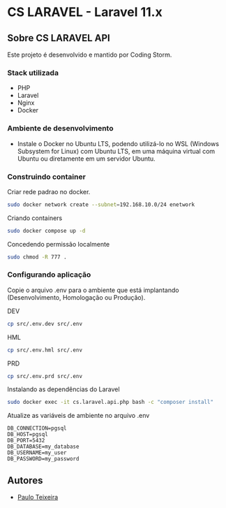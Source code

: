 # CS LARAVEL - Laravel 11.x #

## Sobre CS LARAVEL API

Este projeto é desenvolvido e mantido por Coding Storm.

### Stack utilizada

- PHP
- Laravel
- Nginx
- Docker

### Ambiente de desenvolvimento

- Instale o Docker no Ubuntu LTS, podendo utilizá-lo no WSL (Windows Subsystem for Linux) com Ubuntu LTS, em uma máquina virtual com Ubuntu ou diretamente em um servidor Ubuntu.

### Construindo container

Criar rede padrao no docker.

```bash
sudo docker network create --subnet=192.168.10.0/24 enetwork
```

Criando containers

```bash
sudo docker compose up -d
```

Concedendo permissão localmente

```bash
sudo chmod -R 777 .
```

### Configurando aplicação

Copie o arquivo .env para o ambiente que está implantando (Desenvolvimento, Homologação ou Produção).

DEV

```bash
cp src/.env.dev src/.env
```

HML

```bash
cp src/.env.hml src/.env
```

PRD

```bash
cp src/.env.prd src/.env
```

Instalando as dependências do Laravel

```bash
sudo docker exec -it cs.laravel.api.php bash -c "composer install"
```

Atualize as variáveis de ambiente no arquivo .env

```dotenv
DB_CONNECTION=pgsql
DB_HOST=pgsql
DB_PORT=5432
DB_DATABASE=my_database
DB_USERNAME=my_user
DB_PASSWORD=my_password
```


## Autores

- [Paulo Teixeira](https://codingstorm.com.br/biografia)
